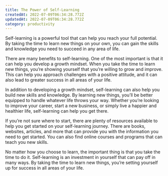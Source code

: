 ```yaml
---
title: The Power of Self-Learning
createdAt: 2022-07-09T06:34:28.772Z
updatedAt: 2022-07-09T06:34:28.772Z
category: productivity
---
```


Self-learning is a powerful tool that can help you reach your full potential. By taking the time to learn new things on your own, you can gain the skills and knowledge you need to succeed in any area of life.

There are many benefits to self-learning. One of the most important is that it can help you develop a growth mindset. When you take the time to learn new things, you’re showing yourself that you’re willing to grow and improve. This can help you approach challenges with a positive attitude, and it can also lead to greater success in all areas of your life.

In addition to developing a growth mindset, self-learning can also help you build new skills and knowledge. By learning new things, you’ll be better equipped to handle whatever life throws your way. Whether you’re looking to improve your career, start a new business, or simply live a happier and healthier life, self-learning can help you get there.

If you’re not sure where to start, there are plenty of resources available to help you get started on your self-learning journey. There are books, websites, articles, and more that can provide you with the information you need to get started. You can also find online courses and programs that can teach you new skills.

No matter how you choose to learn, the important thing is that you take the time to do it. Self-learning is an investment in yourself that can pay off in many ways. By taking the time to learn new things, you’re setting yourself up for success in all areas of your life.
